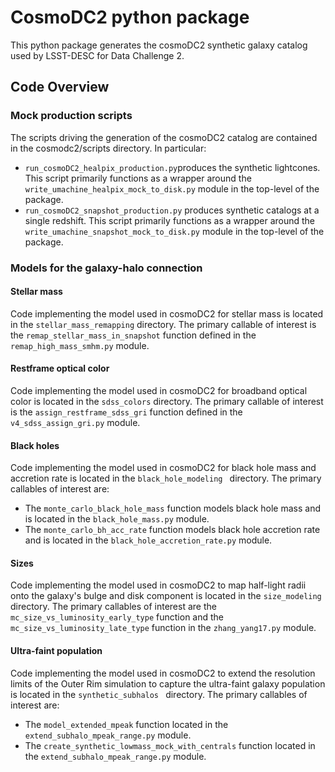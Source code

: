 # CosmoDC2 python package

This python package generates the cosmoDC2 synthetic galaxy catalog used by LSST-DESC for Data Challenge 2.


## Code Overview


### Mock production scripts

The scripts driving the generation of the cosmoDC2 catalog are contained in the cosmodc2/scripts directory. In particular: 

* `run_cosmoDC2_healpix_production.py`produces the synthetic lightcones. This script primarily functions as a wrapper around the `write_umachine_healpix_mock_to_disk.py` module in the top-level of the package. 
* `run_cosmoDC2_snapshot_production.py` produces synthetic catalogs at a single redshift. This script primarily functions as a wrapper around the `write_umachine_snapshot_mock_to_disk.py` module in the top-level of the package. 

### Models for the galaxy-halo connection

#### Stellar mass
Code implementing the model used in cosmoDC2 for stellar mass is located in the `stellar_mass_remapping` directory. The primary callable of interest is the `remap_stellar_mass_in_snapshot` function defined in the `remap_high_mass_smhm.py` module. 

#### Restframe optical color
Code implementing the model used in cosmoDC2 for broadband optical color is located in the `sdss_colors` directory. The primary callable of interest is the `assign_restframe_sdss_gri` function defined in the `v4_sdss_assign_gri.py` module. 

#### Black holes
Code implementing the model used in cosmoDC2 for black hole mass and accretion rate is located in the `black_hole_modeling ` directory. The primary callables of interest are:

* The `monte_carlo_black_hole_mass` function models black hole mass and is located in the `black_hole_mass.py` module. 
* The `monte_carlo_bh_acc_rate` function models black hole accretion rate and is located in the `black_hole_accretion_rate.py` module. 

#### Sizes 
Code implementing the model used in cosmoDC2 to map half-light radii onto the galaxy's bulge and disk component is located in the `size_modeling ` directory. The primary callables of interest are the `mc_size_vs_luminosity_early_type` function and the `mc_size_vs_luminosity_late_type` function in the `zhang_yang17.py` module.

#### Ultra-faint population 
Code implementing the model used in cosmoDC2 to extend the resolution limits of the Outer Rim simulation to capture the ultra-faint galaxy population is located in the `synthetic_subhalos ` directory. The primary callables of interest are:

* The `model_extended_mpeak` function located in the `extend_subhalo_mpeak_range.py` module.
* The `create_synthetic_lowmass_mock_with_centrals` function located in the `extend_subhalo_mpeak_range.py` module. 


